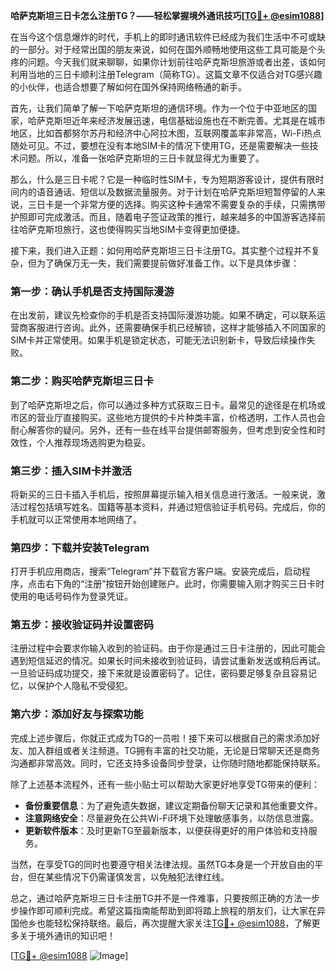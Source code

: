 **哈萨克斯坦三日卡怎么注册TG？——轻松掌握境外通讯技巧[[TG💪+ @esim1088](https://t.me/s/esim1088)]**

在当今这个信息爆炸的时代，手机上的即时通讯软件已经成为我们生活中不可或缺的一部分。对于经常出国的朋友来说，如何在国外顺畅地使用这些工具可能是个头疼的问题。今天我们就来聊聊，如果你计划前往哈萨克斯坦旅游或者出差，该如何利用当地的三日卡顺利注册Telegram（简称TG）。这篇文章不仅适合对TG感兴趣的小伙伴，也适合想要了解如何在国外保持网络畅通的新手。

首先，让我们简单了解一下哈萨克斯坦的通信环境。作为一个位于中亚地区的国家，哈萨克斯坦近年来经济发展迅速，电信基础设施也在不断完善。尤其是在城市地区，比如首都努尔苏丹和经济中心阿拉木图，互联网覆盖率非常高，Wi-Fi热点随处可见。不过，要想在没有本地SIM卡的情况下使用TG，还是需要解决一些技术问题。所以，准备一张哈萨克斯坦的三日卡就显得尤为重要了。

那么，什么是三日卡呢？它是一种临时性SIM卡，专为短期游客设计，提供有限时间内的语音通话、短信以及数据流量服务。对于计划在哈萨克斯坦短暂停留的人来说，三日卡是一个非常方便的选择。购买这种卡通常不需要复杂的手续，只需携带护照即可完成激活。而且，随着电子签证政策的推行，越来越多的中国游客选择前往哈萨克斯坦旅行，这也使得购买当地SIM卡变得更加便捷。

接下来，我们进入正题：如何用哈萨克斯坦三日卡注册TG。其实整个过程并不复杂，但为了确保万无一失，我们需要提前做好准备工作。以下是具体步骤：

### 第一步：确认手机是否支持国际漫游
在出发前，建议先检查你的手机是否支持国际漫游功能。如果不确定，可以联系运营商客服进行咨询。此外，还需要确保手机已经解锁，这样才能够插入不同国家的SIM卡并正常使用。如果手机是锁定状态，可能无法识别新卡，导致后续操作失败。

### 第二步：购买哈萨克斯坦三日卡
到了哈萨克斯坦之后，你可以通过多种方式获取三日卡。最常见的途径是在机场或市区的营业厅直接购买。这些地方提供的卡片种类丰富，价格透明，工作人员也会耐心解答你的疑问。另外，还有一些在线平台提供邮寄服务，但考虑到安全性和时效性，个人推荐现场选购更为稳妥。

### 第三步：插入SIM卡并激活
将新买的三日卡插入手机后，按照屏幕提示输入相关信息进行激活。一般来说，激活过程包括填写姓名、国籍等基本资料，并通过短信验证手机号码。完成后，你的手机就可以正常使用本地网络了。

### 第四步：下载并安装Telegram
打开手机应用商店，搜索“Telegram”并下载官方客户端。安装完成后，启动程序，点击右下角的“注册”按钮开始创建账户。此时，你需要输入刚才购买三日卡时使用的电话号码作为登录凭证。

### 第五步：接收验证码并设置密码
注册过程中会要求你输入收到的验证码。由于你是通过三日卡注册的，因此可能会遇到短信延迟的情况。如果长时间未接收到验证码，请尝试重新发送或稍后再试。一旦验证码成功提交，接下来就是设置密码了。记住，密码要足够复杂且容易记忆，以保护个人隐私不受侵犯。

### 第六步：添加好友与探索功能
完成上述步骤后，你就正式成为TG的一员啦！接下来可以根据自己的需求添加好友、加入群组或者关注频道。TG拥有丰富的社交功能，无论是日常聊天还是商务沟通都非常高效。同时，它还支持多设备同步登录，让你随时随地都能保持联系。

除了上述基本流程外，还有一些小贴士可以帮助大家更好地享受TG带来的便利：
- **备份重要信息**：为了避免遗失数据，建议定期备份聊天记录和其他重要文件。
- **注意网络安全**：尽量避免在公共Wi-Fi环境下处理敏感事务，以防信息泄露。
- **更新软件版本**：及时更新TG至最新版本，以便获得更好的用户体验和支持服务。

当然，在享受TG的同时也要遵守相关法律法规。虽然TG本身是一个开放自由的平台，但在某些情况下仍需谨慎发言，以免触犯法律红线。

总之，通过哈萨克斯坦三日卡注册TG并不是一件难事，只要按照正确的方法一步步操作即可顺利完成。希望这篇指南能帮助到即将踏上旅程的朋友们，让大家在异国他乡也能轻松保持联络。最后，再次提醒大家关注[TG💪+ @esim1088](https://t.me/s/esim1088)，了解更多关于境外通讯的知识吧！

[[TG💪+ @esim1088](https://t.me/s/esim1088) ![Image](https://i.postimg.cc/4NQfJmqS/Snipaste-2025-05-13-00-14-12.png)]